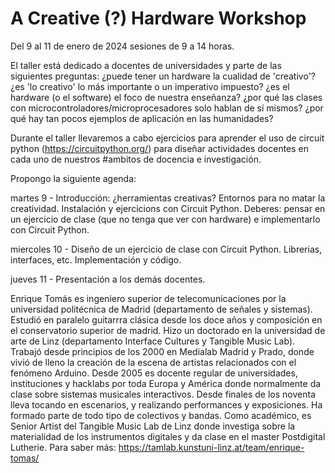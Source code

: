 # A Creative (?) Hardware Workshop

Del 9 al 11 de enero de 2024
sesiones de 9 a 14 horas.

El taller está dedicado a docentes de universidades y parte de las siguientes preguntas: ¿puede tener un hardware la cualidad de 'creativo'? ¿es 'lo creativo' lo más importante o un imperativo impuesto? ¿es el hardware (o el software) el foco de nuestra enseñanza? ¿por qué las clases con microcontroladores/microprocesadores solo hablan de sí mismos? ¿por qué hay tan pocos ejemplos de aplicación en las humanidades?

Durante el taller llevaremos a cabo ejercicios para aprender el uso de circuit python (https://circuitpython.org/) para diseñar actividades docentes en cada uno de nuestros #ambitos de docencia e investigación. 

Propongo la siguiente agenda:

martes 9 - Introducción: ¿herramientas creativas? Entornos para no matar la creatividad. Instalación y ejercicions con Circuit Python. Deberes: pensar en un ejercicio de clase (que no tenga que ver con hardware) e implementarlo con Circuit Python. 

miercoles 10 - Diseño de un ejercicio de clase con Circuit Python. Librerias, interfaces, etc. Implementación y código. 

jueves 11 - Presentación a los demás docentes. 

Enrique Tomás es ingeniero superior de telecomunicaciones por la universidad politécnica de Madrid (departamento de señales y sistemas). Estudió en paralelo guitarrra clásica desde los doce años y composición en el conservatorio superior de madrid. Hizo un doctorado en la universidad de arte de Linz (departamento Interface Cultures y Tangible Music Lab). Trabajó desde principios de los 2000 en Medialab Madrid y Prado, donde vivió de lleno la creación de la escena de artistas relacionados con el fenómeno Arduino. Desde 2005 es docente regular de universidades, instituciones y hacklabs por toda Europa y América donde normalmente da clase sobre sistemas musicales interactivos. Desde finales de los noventa lleva tocando en escenarios, y realizando performances y exposiciones. Ha formado parte de todo tipo de colectivos y bandas. Como académico, es Senior Artist del Tangible Music Lab de Linz donde investiga sobre la materialidad de los instrumentos digitales y da clase en el master Postdigital Lutherie. Para saber más: https://tamlab.kunstuni-linz.at/team/enrique-tomas/ 


